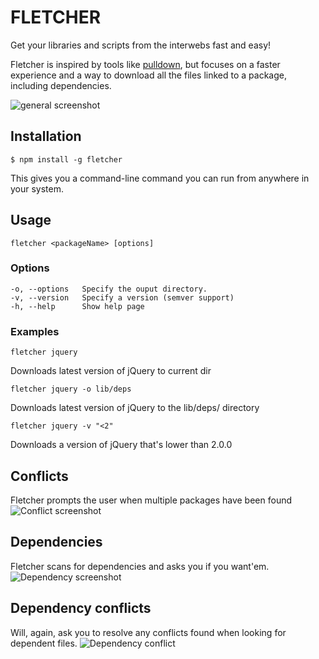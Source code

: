 FLETCHER
========

Get your libraries and scripts from the interwebs fast and easy!

Fletcher is inspired by tools like
[pulldown](https://github.com/jackfranklin/pulldown), but focuses on a faster
experience and a way to download all the files linked to a package, including
dependencies.

![general screenshot](http://i.imgur.com/C1L00v4.png "Screenshot")

Installation
------------

```
$ npm install -g fletcher
```

This gives you a command-line command you can run from anywhere in your system.

Usage
-----

```
fletcher <packageName> [options]
```

### Options
    -o, --options	Specify the ouput directory.
    -v, --version	Specify a version (semver support)
    -h, --help		Show help page

### Examples
```
fletcher jquery
```
Downloads latest version of jQuery to current dir

```
fletcher jquery -o lib/deps
```
Downloads latest version of jQuery to the lib/deps/ directory

```
fletcher jquery -v "<2"
```
Downloads a version of jQuery that's lower than 2.0.0

## Conflicts

Fletcher prompts the user when multiple packages have been found
![Conflict screenshot](http://i.imgur.com/nuCsTJm.png)

## Dependencies

Fletcher scans for dependencies and asks you if you want'em.
![Dependency screenshot](http://i.imgur.com/LBnjbGR.png)

## Dependency conflicts

Will, again, ask you to resolve any conflicts found when looking for dependent
files.
![Dependency conflict](http://i.imgur.com/udIswUN.png)



